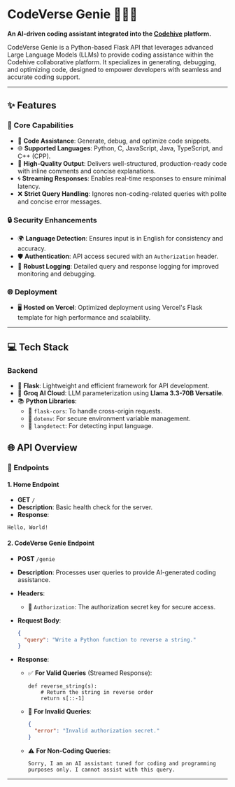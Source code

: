 # CodeVerse Genie 🧞‍♂️✨  
**An AI-driven coding assistant integrated into the [Codehive](https://github.com/codehiveofficial/codehive) platform.**  

CodeVerse Genie is a Python-based Flask API that leverages advanced Large Language Models (LLMs) to provide coding assistance within the Codehive collaborative platform. It specializes in generating, debugging, and optimizing code, designed to empower developers with seamless and accurate coding support.

---

## ✨ Features  

### 🌟 Core Capabilities  
- 🚀 **Code Assistance**: Generate, debug, and optimize code snippets.  
- 🌐 **Supported Languages**: Python, C, JavaScript, Java, TypeScript, and C++ (CPP).  
- 🔧 **High-Quality Output**: Delivers well-structured, production-ready code with inline comments and concise explanations.  
- 🌀 **Streaming Responses**: Enables real-time responses to ensure minimal latency.  
- ❌ **Strict Query Handling**: Ignores non-coding-related queries with polite and concise error messages.  

### 🔒 Security Enhancements  
- 🌍 **Language Detection**: Ensures input is in English for consistency and accuracy.  
- 🛡️ **Authentication**: API access secured with an `Authorization` header.  
- 📜 **Robust Logging**: Detailed query and response logging for improved monitoring and debugging.  

### 🌐 Deployment  
- 🖥️ **Hosted on Vercel**: Optimized deployment using Vercel's Flask template for high performance and scalability.  

---

## 💻 Tech Stack  

### Backend  
- 🐍 **Flask**: Lightweight and efficient framework for API development.  
- 🤖 **Groq AI Cloud**: LLM parameterization using **Llama 3.3-70B Versatile**.  
- 📚 **Python Libraries**:  
  - 🔄 `flask-cors`: To handle cross-origin requests.  
  - 🔐 `dotenv`: For secure environment variable management.  
  - 🧩 `langdetect`: For detecting input language.  


## 🌐 API Overview  

### 📜 Endpoints  

#### 1. **Home Endpoint**  
- **GET** `/`  
- **Description**: Basic health check for the server.  
- **Response**:  
```text  
Hello, World!  
```  

#### 2. **CodeVerse Genie Endpoint**  
- **POST** `/genie`  
- **Description**: Processes user queries to provide AI-generated coding assistance.  

- **Headers**:  
  - 🔐 `Authorization`: The authorization secret key for secure access.  

- **Request Body**:  
  ```json  
  {
    "query": "Write a Python function to reverse a string."
  }  
  ```  

- **Response**:  
  - ✅ **For Valid Queries** (Streamed Response):  
    ```plaintext  
    def reverse_string(s):  
        # Return the string in reverse order  
        return s[::-1]
    ```  

  - 🚫 **For Invalid Queries**:  
    ```json  
    {
      "error": "Invalid authorization secret."
    }
    ```  

  - ⚠️ **For Non-Coding Queries**:  
    ```plaintext  
    Sorry, I am an AI assistant tuned for coding and programming purposes only. I cannot assist with this query.  
    ```  

---
